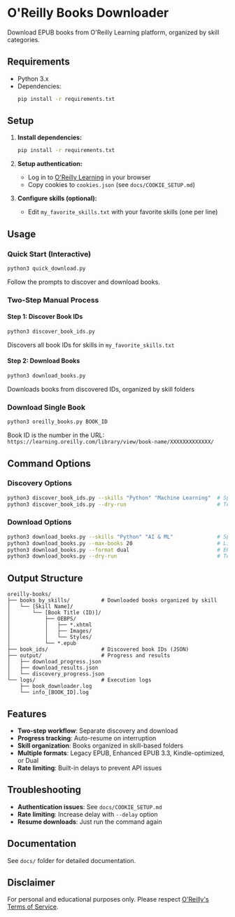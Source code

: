 # O'Reilly Books Downloader

Download EPUB books from O'Reilly Learning platform, organized by skill categories.

## Requirements

- Python 3.x
- Dependencies:
  ```bash
  pip install -r requirements.txt
  ```

## Setup

1. **Install dependencies:**
   ```bash
   pip install -r requirements.txt
   ```

2. **Setup authentication:**
   - Log in to [O'Reilly Learning](https://learning.oreilly.com) in your browser
   - Copy cookies to `cookies.json` (see `docs/COOKIE_SETUP.md`)

3. **Configure skills (optional):**
   - Edit `my_favorite_skills.txt` with your favorite skills (one per line)

## Usage

### Quick Start (Interactive)
```bash
python3 quick_download.py
```
Follow the prompts to discover and download books.

### Two-Step Manual Process

#### Step 1: Discover Book IDs
```bash
python3 discover_book_ids.py
```
Discovers all book IDs for skills in `my_favorite_skills.txt`

#### Step 2: Download Books
```bash
python3 download_books.py
```
Downloads books from discovered IDs, organized by skill folders

### Download Single Book
```bash
python3 oreilly_books.py BOOK_ID
```
Book ID is the number in the URL: `https://learning.oreilly.com/library/view/book-name/XXXXXXXXXXXXX/`

## Command Options

### Discovery Options
```bash
python3 discover_book_ids.py --skills "Python" "Machine Learning"  # Specific skills
python3 discover_book_ids.py --dry-run                             # Test run
```

### Download Options
```bash
python3 download_books.py --skills "Python" "AI & ML"              # Specific skills
python3 download_books.py --max-books 20                           # Limit per skill
python3 download_books.py --format dual                            # EPUB format (legacy/enhanced/kindle/dual)
python3 download_books.py --dry-run                                # Test run
```

## Output Structure

```
oreilly-books/
├── books_by_skills/          # Downloaded books organized by skill
│   └── [Skill Name]/
│       └── [Book Title (ID)]/
│           ├── OEBPS/
│           │   ├── *.xhtml
│           │   ├── Images/
│           │   └── Styles/
│           └── *.epub
├── book_ids/                 # Discovered book IDs (JSON)
├── output/                   # Progress and results
│   ├── download_progress.json
│   ├── download_results.json
│   └── discovery_progress.json
└── logs/                     # Execution logs
    ├── book_downloader.log
    └── info_[BOOK_ID].log
```

## Features

- **Two-step workflow**: Separate discovery and download
- **Progress tracking**: Auto-resume on interruption
- **Skill organization**: Books organized in skill-based folders
- **Multiple formats**: Legacy EPUB, Enhanced EPUB 3.3, Kindle-optimized, or Dual
- **Rate limiting**: Built-in delays to prevent API issues

## Troubleshooting

- **Authentication issues**: See `docs/COOKIE_SETUP.md`
- **Rate limiting**: Increase delay with `--delay` option
- **Resume downloads**: Just run the command again

## Documentation

See `docs/` folder for detailed documentation.

## Disclaimer

For personal and educational purposes only. Please respect [O'Reilly's Terms of Service](https://learning.oreilly.com/terms/).
